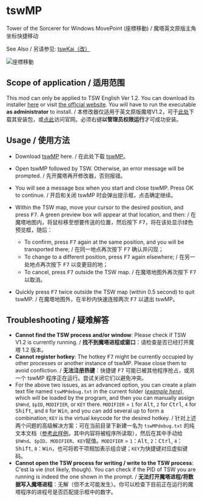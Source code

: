 # tswMP
Tower of the Sorcerer for Windows MovePoint (座標移動) / 魔塔英文原版主角坐标快捷移动

See Also / 另请参见: [tswKai（改）](https://github.com/Z-H-Sun/tswKai)

![座標移動](https://pixiv.cat/21958211.jpg)

## Scope of application / 适用范围
This mod can only be applied to TSW English Ver 1.2. You can download its installer <ins>[here](https://ftp.vector.co.jp/14/65/3171/tsw12.exe)</ins> or visit [the official website](http://hp.vector.co.jp/authors/VA013374/game/egame0.html). You will have to run the executable **as administrator** to install. / 本修改器仅适用于英文原版魔塔V1.2，可于<ins>[此处](https://ftp.vector.co.jp/14/65/3171/tsw12.exe)</ins>下载其安装包，或[点此](http://hp.vector.co.jp/authors/VA013374/game/egame0.html)访问官网。必须右键**以管理员权限运行**才可成功安装。

## Usage / 使用方法
* Download <ins>[tswMP](https://github.com/Z-H-Sun/tswMP/releases/latest/download/tswMP.exe)</ins> here. / 在此处下载 <ins>[tswMP](https://github.com/Z-H-Sun/tswMP/releases/latest/download/tswMP.exe)</ins>。
* Open tswMP followed by TSW. Otherwise, an error message will be prompted. / 先开魔塔再开修改器，否则报错。
* You will see a message box when you start and close tswMP. Press OK to continue. / 开启和关闭 tswMP 时会弹出提示框，点击确定继续。
* Within the TSW map, move your cursor to the desired position, and press <kbd>F7</kbd>. A green preview box will appear at that location, and then: / 在魔塔地图内，将鼠标移至想要传送的位置，然后按下 <kbd>F7</kbd>，将在该处显示绿色预览框，随后：

  * To confirm, press <kbd>F7</kbd> again at the same position, and you will be transported there; / 在同一地点再次按下 <kbd>F7</kbd> 确认并闪现；
  * To change to a different position, press <kbd>F7</kbd> again elsewhere; / 在另一处地点再次按下 <kbd>F7</kbd> 以变更目的地；
  * To cancel, press <kbd>F7</kbd> outside the TSW map. / 在魔塔地图外再次按下 <kbd>F7</kbd> 以取消。
* Quickly press <kbd>F7</kbd> twice outside the TSW map (within 0.5 second) to quit tswMP. / 在魔塔地图外，在半秒内快速连按两次 <kbd>F7</kbd> 以退出 tswMP。

## Troubleshooting / 疑难解答
* **Cannot find the TSW process and/or window**: Please check if TSW V1.2 is currently running. / **找不到魔塔进程或窗口**：请检查是否已经打开魔塔 1.2 版本。
* **Cannot register hotkey**: The hotkey <kbd>F7</kbd> might be currently occupied by other processes or another instance of tswMP. Please close them to avoid confliction. / **无法注册热键**：快捷键 <kbd>F7</kbd> 可能已被其他程序抢占，或另一个 tswMP 程序正在运行。尝试关闭它们以避免冲突。
* For the above two issues, as an advanced option, you can create a plain text file named `tswMPdebug.txt` in the current folder (*[example here](/tswMPdebug.txt)*), which will be loaded by the program, and then you can manually assign `$hWnd`, `$pID`, `MODIFIER`, or `KEY` there. `MODIFIER` = `1` for <kbd>Alt</kbd>, `2` for <kbd>Ctrl</kbd>, `4` for <kbd>Shift</kbd>, and `8` for <kbd>Win</kbd>, and you can add several up to form a combination; `KEY` is the virtual keycode for the desired hotkey. / 针对上述两个问题的高级解决方案：可在当前目录下新建一名为 `tswMPdebug.txt` 的纯文本文档（[参考此样例](/tswMPdebug.txt)，其中内容将被程序所读取），然后在其中手动给`$hWnd`、`$pID`、`MODIFIER`、`KEY`赋值。`MODIFIER` = `1`：<kbd>Alt</kbd>, `2`：<kbd>Ctrl</kbd>, `4`：<kbd>Shift</kbd>, `8`：<kbd>Win</kbd>，也可将若干项相加表示组合键；`KEY`为快捷键对应虚拟键码。
* **Cannot open the TSW process for writing / write to the TSW process**: C'est la vie (not likely, though). You can check if the PID of TSW you are running is indeed the one shown in the prompt. / **无法打开魔塔进程/将数据写入魔塔进程**：无解（但不太可能发生）。你可以检查下目前正在运行的魔塔程序的进程号是否匹配提示框中的数字。
